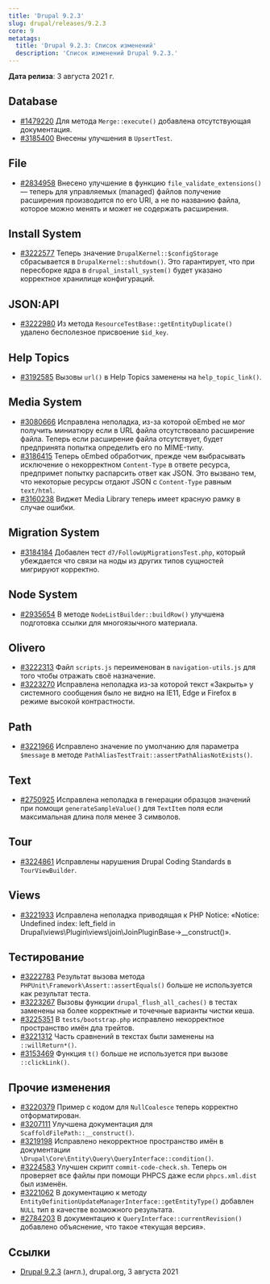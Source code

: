 ```yaml
---
title: 'Drupal 9.2.3'
slug: drupal/releases/9.2.3
core: 9
metatags:
  title: 'Drupal 9.2.3: Список изменений'
  description: 'Список изменений Drupal 9.2.3.'
---
```


**Дата релиза**: 3 августа 2021 г.

## Database

* [#1479220](https://www.drupal.org/project/drupal/issues/1479220) Для метода `Merge::execute()` добавлена отсутствующая документация.
* [#3185400](https://www.drupal.org/project/drupal/issues/3185400) Внесены улучшения в `UpsertTest`.

## File

* [#2834958](https://www.drupal.org/project/drupal/issues/2834958) Внесено улучшение в функцию `file_validate_extensions()` — теперь для управляемых (managed) файлов получение расширения производится по его URI, а не по названию файла, которое можно менять и может не содержать расширения.

## Install System

* [#3222577](https://www.drupal.org/project/drupal/issues/3222577) Теперь значение `DrupalKernel::$configStorage` сбрасывается в `DrupalKernel::shutdown()`. Это гарантирует, что при пересборке ядра в `drupal_install_system()` будет указано корректное хранилище конфигураций.

## JSON:API

* [#3222980](https://www.drupal.org/project/drupal/issues/3222980) Из метода `ResourceTestBase::getEntityDuplicate()` удалено бесполезное присвоение `$id_key`.

## Help Topics

* [#3192585](https://www.drupal.org/project/drupal/issues/3192585) Вызовы `url()` в Help Topics заменены на `help_topic_link()`.

## Media System

* [#3080666](https://www.drupal.org/project/drupal/issues/3080666) Исправлена неполадка, из-за которой oEmbed не мог получить миниатюру если в URL файла отсутствовало расширение файла. Теперь если расширение файла отсутствует, будет предпринята попытка определить его по MIME-типу.
* [#3186415](https://www.drupal.org/project/drupal/issues/3186415) Теперь oEmbed обработчик, прежде чем выбрасывать исключение о некорректном `Content-Type` в ответе ресурса, предпримет попытку распарсить ответ как JSON. Это вызвано тем, что некоторые ресурсы отдают JSON с `Content-Type` равным `text/html`.
* [#3160238](https://www.drupal.org/project/drupal/issues/3160238) Виджет Media Library теперь имеет красную рамку в случае ошибки.

## Migration System

* [#3184184](https://www.drupal.org/project/drupal/issues/3184184) Добавлен тест `d7/FollowUpMigrationsTest.php`, который убеждается что связи на ноды из других типов сущностей мигрируют корректно.

## Node System

* [#2935654](https://www.drupal.org/project/drupal/issues/2935654) В методе `NodeListBuilder::buildRow()` улучшена подготовка ссылки для многоязычного материала.

## Olivero

* [#3222313](https://www.drupal.org/project/drupal/issues/3222313) Файл `scripts.js` переименован в `navigation-utils.js` для того чтобы отражать своё назначение.
* [#3223270](https://www.drupal.org/project/drupal/issues/3223270) Исправлена неполадка из-за которой текст «Закрыть» у системного сообщения было не видно на IE11, Edge и Firefox в режиме высокой контрастности.

## Path

* [#3221966](https://www.drupal.org/project/drupal/issues/3221966) Исправлено значение по умолчанию для параметра `$message` в методе `PathAliasTestTrait::assertPathAliasNotExists()`.

## Text

* [#2750925](https://www.drupal.org/project/drupal/issues/2750925) Исправлена неполадка в генерации образцов значений при помощи `generateSampleValue()` для `TextItem` поля если максимальная длина поля менее 3 символов.

## Tour

* [#3224861](https://www.drupal.org/project/drupal/issues/3224861) Исправлены нарушения Drupal Coding Standards в `TourViewBuilder`.

## Views

* [#3221933](https://www.drupal.org/project/drupal/issues/3221933) Исправлена неполадка приводящая к PHP Notice: «Notice: Undefined index: left_field in Drupal\views\Plugin\views\join\JoinPluginBase->__construct()».

## Тестирование

* [#3222783](https://www.drupal.org/project/drupal/issues/3222783) Результат вызова метода `PHPUnit\Framework\Assert::assertEquals()` больше не используется как результат теста.
* [#3223267](https://www.drupal.org/project/drupal/issues/3223267) Вызовы функции `drupal_flush_all_caches()` в тестах заменены на более корректные и точечные варианты чистки кеша.
* [#3225351](https://www.drupal.org/project/drupal/issues/3225351) В `tests/bootstrap.php` исправлено некорректное пространство имён дла трейтов.
* [#3221312](https://www.drupal.org/project/drupal/issues/3221312) Часть сравнений в текстах были заменены на `::willReturn*()`.
* [#3153469](https://www.drupal.org/project/drupal/issues/3153469) Функция `t()` больше не используется при вызове `::clickLink()`. 

## Прочие изменения

* [#3220379](https://www.drupal.org/project/drupal/issues/3220379) Пример с кодом для `NullCoalesce` теперь корректно отформатирован.
* [#3207111](https://www.drupal.org/project/drupal/issues/3207111) Улучшена документация для `ScaffoldFilePath::__construct()`.
* [#3219198](https://www.drupal.org/project/drupal/issues/3219198) Исправлено некорректное пространство имён в документации `\Drupal\Core\Entity\Query\QueryInterface::condition()`.
* [#3224583](https://www.drupal.org/project/drupal/issues/3224583) Улучшен скрипт `commit-code-check.sh`. Теперь он проверяет все файлы при помощи PHPCS даже если `phpcs.xml.dist` был изменён.
* [#3221062](https://www.drupal.org/project/drupal/issues/3221062) В документацию к методу `EntityDefinitionUpdateManagerInterface::getEntityType()` добавлен `NULL` тип в качестве возможного результата.
* [#2784203](https://www.drupal.org/project/drupal/issues/2784203) В документацию к `QueryInterface::currentRevision()` добавлено объяснение, что такое «текущая версия».

## Ссылки

- [Drupal 9.2.3](https://www.drupal.org/project/drupal/releases/9.2.3) (англ.), drupal.org, 3 августа 2021